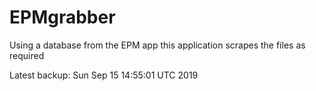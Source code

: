 # EPMgrabber
Using a database from the EPM app this application scrapes the files as required


Latest backup: Sun Sep 15 14:55:01 UTC 2019
